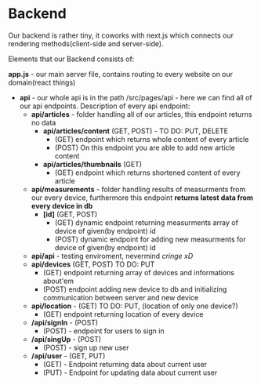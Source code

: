 # Backend

Our backend is rather tiny, it coworks with next.js which connects our rendering methods(client-side and server-side).

Elements that our Backend consists of:

**app.js** - our main server file, contains routing to every website on our domain(react things)

- **api** - our whole api is in the path /src/pages/api - here we can find all of our api endpoints. Description of every api endpoint:
  - **api/articles** - folder handling all of our articles, this endpoint returns no data
    - **api/articles/content** (GET, POST) - TO DO: PUT, DELETE
      - (GET) endpoint which returns whole content of every article
      - (POST) On this endpoint you are able to add new article content
    - **api/articles/thumbnails** (GET)
      - (GET) endpoint which returns shortened content of every article
  - **api/measurements** - folder handling results of measurments from our every device, furthermore this endpoint **returns latest data from every device in db**
    - **[id]** (GET, POST)
      - (GET) dynamic endpoint returning measurments array of device of given(by endpoint) id
      - (POST) dynamic endpoint for adding new measurments for device of given(by endpoint) id
  - **api/api** - testing enviroment, nevermind *cringe xD*
  - **api/devices** (GET, POST) TO DO: PUT
    - (GET) endpoint returning array of devices and informations about'em
    - (POST) endpoint adding new device to db and initializing communication between server and new device
  - **api/location** - (GET) TO DO: PUT, (location of only one device?)
    - (GET) endpoint returning location of every device
  - **/api/signIn** - (POST)
    - (POST) - endpoint for users to sign in
  - **/api/singUp** - (POST)
    - (POST) - sign up new user
  - **/api/user** - (GET, PUT)
    - (GET) - Endpoint returning data about current user
    - (PUT) - Endpoint for updating data about current user
